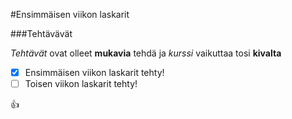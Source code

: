 #Ensimmäisen viikon laskarit

###Tehtävävät

*Tehtävät* ovat olleet **mukavia** tehdä ja *kurssi* vaikuttaa tosi **kivalta**

-[x] Ensimmäisen viikon laskarit tehty!
-[ ] Toisen viikon laskarit tehty!

:+1:
